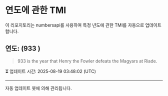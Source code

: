 
# 연도에 관한 TMI

이 리포지토리는 numbersapi를 사용하여 특정 년도에 관한 TMI를 자동으로 업데이트합니다.

## 연도: (933 )
> 933 is the year that Henry the Fowler defeats the Magyars at Riade.

⏳ 업데이트 시간: 2025-08-19 03:48:02 (UTC)

---
자동 업데이트 봇에 의해 관리됩니다.
